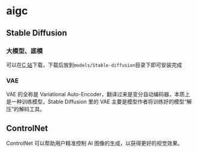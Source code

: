 # aigc

## Stable Diffusion

### 大模型、底模

可以在[C 站](https://civitai.com/)下载，下载后放到`models/Stable-diffusion`目录下即可安装完成

### VAE

VAE 的全称是 Variational Auto-Encoder，翻译过来是变分自动编码器，本质上是一种训练模型，Stable Diffusion 里的 VAE 主要是模型作者将训练好的模型“解压”的解码工具。

## ControlNet

ControlNet 可以帮助用户精准控制 AI 图像的生成，以获得更好的视觉效果。
